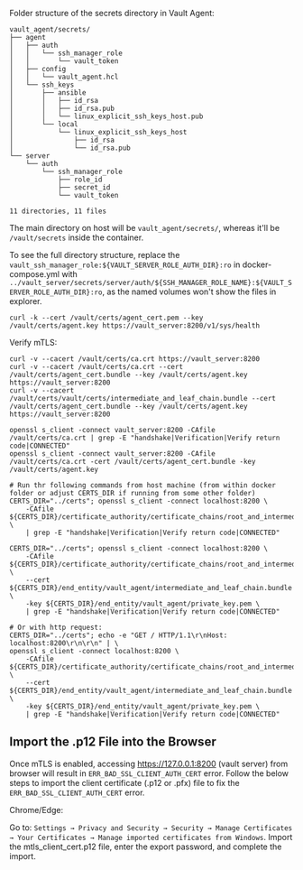 
Folder structure of the secrets directory in Vault Agent:

```
vault_agent/secrets/
├── agent
│   ├── auth
│   │   └── ssh_manager_role
│   │       └── vault_token
│   ├── config
│   │   └── vault_agent.hcl
│   └── ssh_keys
│       ├── ansible
│       │   ├── id_rsa
│       │   ├── id_rsa.pub
│       │   └── linux_explicit_ssh_keys_host.pub
│       └── local
│           └── linux_explicit_ssh_keys_host
│               ├── id_rsa
│               └── id_rsa.pub
└── server
    └── auth
        └── ssh_manager_role
            ├── role_id
            ├── secret_id
            └── vault_token

11 directories, 11 files
```

The main directory on host will be `vault_agent/secrets/`, whereas it'll be `/vault/secrets` inside the container.

To see the full directory structure, replace the `vault_ssh_manager_role:${VAULT_SERVER_ROLE_AUTH_DIR}:ro` in
docker-compose.yml with `../vault_server/secrets/server/auth/${SSH_MANAGER_ROLE_NAME}:${VAULT_SERVER_ROLE_AUTH_DIR}:ro`,
as the named volumes won't show the files in explorer.


```shell
curl -k --cert /vault/certs/agent_cert.pem --key /vault/certs/agent.key https://vault_server:8200/v1/sys/health
```

Verify mTLS:

```shell
curl -v --cacert /vault/certs/ca.crt https://vault_server:8200
curl -v --cacert /vault/certs/ca.crt --cert /vault/certs/agent_cert.bundle --key /vault/certs/agent.key https://vault_server:8200
curl -v --cacert /vault/certs/vault/certs/intermediate_and_leaf_chain.bundle --cert /vault/certs/agent_cert.bundle --key /vault/certs/agent.key https://vault_server:8200

openssl s_client -connect vault_server:8200 -CAfile /vault/certs/ca.crt | grep -E "handshake|Verification|Verify return code|CONNECTED"
openssl s_client -connect vault_server:8200 -CAfile /vault/certs/ca.crt -cert /vault/certs/agent_cert.bundle -key /vault/certs/agent.key

# Run thr following commands from host machine (from within docker folder or adjust CERTS_DIR if running from some other folder)
CERTS_DIR="../certs"; openssl s_client -connect localhost:8200 \
    -CAfile ${CERTS_DIR}/certificate_authority/certificate_chains/root_and_intermediate_chain.bundle \
    | grep -E "handshake|Verification|Verify return code|CONNECTED"

CERTS_DIR="../certs"; openssl s_client -connect localhost:8200 \
    -CAfile ${CERTS_DIR}/certificate_authority/certificate_chains/root_and_intermediate_chain.bundle \
    --cert ${CERTS_DIR}/end_entity/vault_agent/intermediate_and_leaf_chain.bundle \
    -key ${CERTS_DIR}/end_entity/vault_agent/private_key.pem \
    | grep -E "handshake|Verification|Verify return code|CONNECTED"

# Or with http request:
CERTS_DIR="../certs"; echo -e "GET / HTTP/1.1\r\nHost: localhost:8200\r\n\r\n" | \
openssl s_client -connect localhost:8200 \
    -CAfile ${CERTS_DIR}/certificate_authority/certificate_chains/root_and_intermediate_chain.bundle \
    --cert ${CERTS_DIR}/end_entity/vault_agent/intermediate_and_leaf_chain.bundle \
    -key ${CERTS_DIR}/end_entity/vault_agent/private_key.pem \
    | grep -E "handshake|Verification|Verify return code|CONNECTED"
```


## **Import the .p12 File into the Browser**

Once mTLS is enabled, accessing https://127.0.0.1:8200 (vault server) from browser will result in
`ERR_BAD_SSL_CLIENT_AUTH_CERT` error. Follow the below steps to import the client certificate (.p12 or .pfx) file to fix
the `ERR_BAD_SSL_CLIENT_AUTH_CERT` error.

Chrome/Edge:

Go to: `Settings → Privacy and Security → Security → Manage Certificates → Your Certificates → Manage imported
certificates from Windows`.
Import the mtls_client_cert.p12 file, enter the export password, and complete the import.
